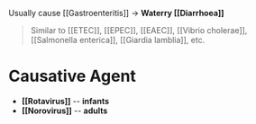 Usually cause [[Gastroenteritis]] -> **Waterry [[Diarrhoea]]**
> Similar to [[ETEC]], [[EPEC]], [[EAEC]], [[Vibrio cholerae]], [[Salmonella enterica]], [[Giardia lamblia]], etc.

# Causative Agent
- **[[Rotavirus]]** -- **infants**
- **[[Norovirus]]** -- **adults**
